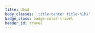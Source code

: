 ```yaml
---
title: Ubud
body_classes: 'title-center title-h1h2'
badge_class: badge-color-travel
header_id: travel
---
```



